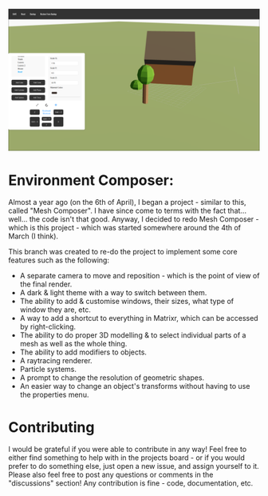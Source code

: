 ![](./images/MatrixrScreenshot.png)

# Environment Composer:
Almost a year ago (on the 6th of April), I began a project - similar to this, called "Mesh Composer". I have since come to terms with the fact that... well... the code isn't that good. Anyway, I decided to redo Mesh Composer - which is this project - which was started somewhere around the 4th of March (I think).

This branch was created to re-do the project to implement some core features such as the following:
* A separate camera to move and reposition - which is the point of view of the final render.
* A dark & light theme with a way to switch between them.
* The ability to add & customise windows, their sizes, what type of window they are, etc.
* A way to add a shortcut to everything in Matrixr, which can be accessed by right-clicking.
* The ability to do proper 3D modelling & to select individual parts of a mesh as well as the whole thing.
* The ability to add modifiers to objects.
* A raytracing renderer.
* Particle systems.
* A prompt to change the resolution of geometric shapes.
* An easier way to change an object's transforms without having to use the properties menu.

# Contributing
I would be grateful if you were able to contribute in any way! Feel free to either find something to help with in the projects board - or if you would prefer to do something else, just open a new issue, and assign yourself to it.
Please also feel free to post any questions or comments in the "discussions" section!
Any contribution is fine - code, documentation, etc. 
